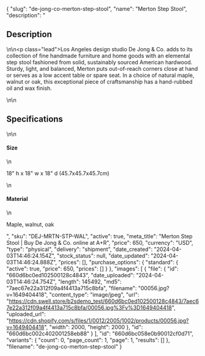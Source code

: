 {
  "slug": "de-jong-co-merton-step-stool",
  "name": "Merton Step Stool",
  "description": "<h2>Description</h2>\n<!-- split -->\n<p class=\"lead\">Los Angeles design studio De Jong &amp; Co. adds to its collection of fine handmade furniture and home goods with an elemental step stool fashioned from solid, sustainably sourced American hardwood. Sturdy, light, and balanced, Merton puts out-of-reach corners close at hand or serves as a low accent table or spare seat. In a choice of natural maple, walnut or oak, this exceptional piece of craftsmanship has a hand-rubbed oil and wax finish.</p>\n<!-- split -->\n<h2>Specifications</h2>\n<!-- split -->\n<h4>Size</h4>\n<p>18\" h x 18\" w x 18\" d (45.7x45.7x45.7cm)</p>\n<h4>Material</h4>\n<p>Maple, walnut, oak</p>",
  "sku": "DEJ-MRTN-STP-WAL",
  "active": true,
  "meta_title": "Merton Step Stool | Buy De Jong & Co. online at A+R",
  "price": 650,
  "currency": "USD",
  "type": "physical",
  "delivery": "shipment",
  "date_created": "2024-04-03T14:46:24.154Z",
  "stock_status": null,
  "date_updated": "2024-04-03T14:46:24.888Z",
  "prices": [],
  "purchase_options": {
    "standard": {
      "active": true,
      "price": 650,
      "prices": []
    }
  },
  "images": [
    {
      "file": {
        "id": "660d6bc0ed102500128c4843",
        "date_uploaded": "2024-04-03T14:46:24.754Z",
        "length": 145492,
        "md5": "7aec67e22a312f09a4f4413a715c8bfa",
        "filename": "00056.jpg?v=1649404418",
        "content_type": "image/jpeg",
        "url": "https://cdn.swell.store/b2sdemo_test/660d6bc0ed102500128c4843/7aec67e22a312f09a4f4413a715c8bfa/00056.jpg%3Fv%3D1649404418",
        "uploaded_url": "https://cdn.shopify.com/s/files/1/0012/2005/1002/products/00056.jpg?v=1649404418",
        "width": 2000,
        "height": 2000
      },
      "id": "660d6bc002c402001258eb88"
    }
  ],
  "id": "660d6bc058e0b90012cf0d71",
  "variants": {
    "count": 0,
    "page_count": 1,
    "page": 1,
    "results": []
  },
  "filename": "de-jong-co-merton-step-stool"
}